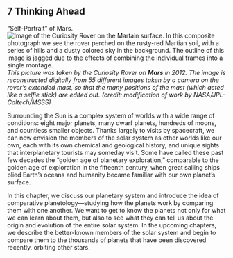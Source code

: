 ##  7 Thinking Ahead 

“Self-Portrait” of Mars. ![Image of the Curiosity Rover on the Martain surface. In this composite photograph we see the rover perched on the rusty-red Martian soil, with a series of hills and a dusty colored sky in the background. The outline of this image is jagged due to the effects of combining the individual frames into a single montage.][1] _This picture was taken by the _Curiosity_ Rover on **Mars** in 2012. The image is reconstructed digitally from 55 different images taken by a camera on the rover’s extended mast, so that the many positions of the mast (which acted like a selfie stick) are edited out. (credit: modification of work by NASA/JPL-Caltech/MSSS)_

Surrounding the Sun is a complex system of worlds with a wide range of conditions: eight major planets, many dwarf planets, hundreds of moons, and countless smaller objects. Thanks largely to visits by spacecraft, we can now envision the members of the solar system as other worlds like our own, each with its own chemical and geological history, and unique sights that interplanetary tourists may someday visit. Some have called these past few decades the “golden age of planetary exploration,” comparable to the golden age of exploration in the fifteenth century, when great sailing ships plied Earth’s oceans and humanity became familiar with our own planet’s surface.

In this chapter, we discuss our planetary system and introduce the idea of comparative planetology—studying how the planets work by comparing them with one another. We want to get to know the planets not only for what we can learn about them, but also to see what they can tell us about the origin and evolution of the entire solar system. In the upcoming chapters, we describe the better-known members of the solar system and begin to compare them to the thousands of planets that have been discovered recently, orbiting other stars.

   [1]: https://cnx.org/resources/bb435929dbe54d795208c2e2c27c9191efd1b41b/OSC_Astro_07_00_MarsSurfac.jpg

